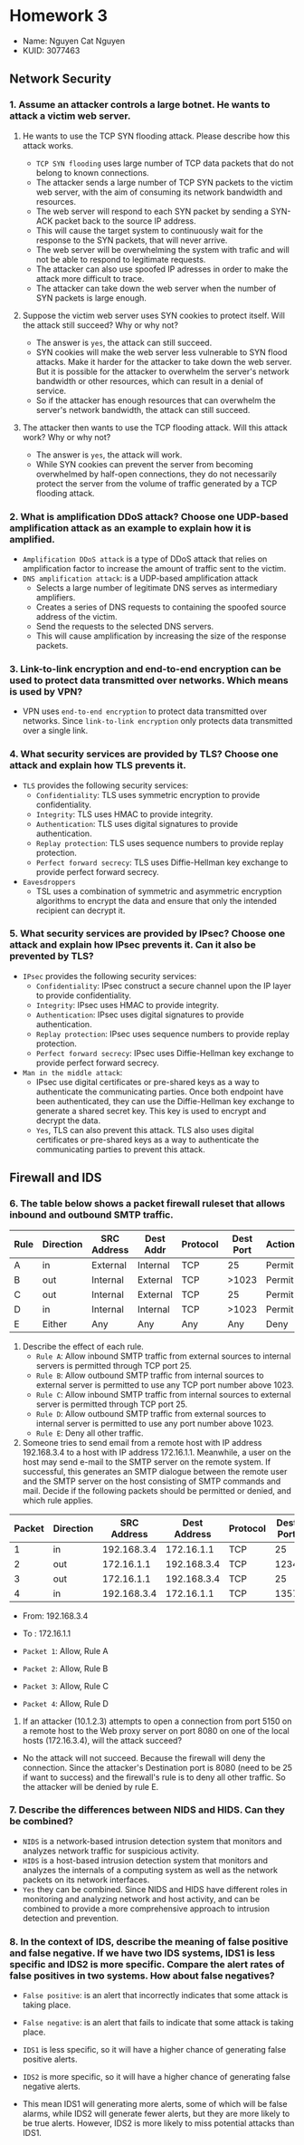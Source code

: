 # Homework 3
- Name: Nguyen Cat Nguyen
- KUID: 3077463
## Network Security
### 1. Assume an attacker controls a large botnet. He wants to attack a victim web server.
1. He wants to use the TCP SYN flooding attack. Please describe how this attack works.
   - `TCP SYN flooding` uses large number of TCP data packets that do not belong to known connections.
   - The attacker sends a large number of TCP SYN packets to the victim web server, with the aim of consuming its network 
    bandwidth and resources.
   - The web server will respond to each SYN packet by sending a SYN-ACK packet back to the source IP address.
   - This will cause the target system to continuously wait for the response to the SYN packets,
    that will never arrive.
   - The web server will be overwhelming the system with trafic and will not be able to respond to legitimate requests.
   - The attacker can also use spoofed IP adresses in order to make the attack more difficult to trace.
   - The attacker can take down the web server when the number of SYN packets is large enough.

2. Suppose the victim web server uses SYN cookies to protect itself. Will the attack still succeed? Why or why not?
   - The answer is `yes`, the attack can still succeed.
   - SYN cookies will make the web server less vulnerable to SYN flood attacks. Make it harder for the attacker to take down the web 
    server. But it is possible for the attacker to overwhelm the server's network bandwidth or other resources, which can result in 
    a denial of service.
   - So if the attacker has enough resources that can overwhelm the server's network bandwidth, the attack can still succeed.
3. The attacker then wants to use the TCP flooding attack. Will this attack work? Why or why not?
   - The answer is `yes`, the attack will work.
   - While SYN cookies can prevent the server from becoming overwhelmed by half-open connections, they do not necessarily protect the 
    server from the volume of traffic generated by a TCP flooding attack.
### 2. What is amplification DDoS attack? Choose one UDP-based amplification attack as an example to explain how it is amplified.
- `Amplification DDoS attack` is a type of DDoS attack that relies on amplification factor to increase the amount of traffic sent to the victim. 
- `DNS amplification attack`: is a UDP-based amplification attack
  - Selects a large number of legitimate DNS serves as intermediary amplifiers.
  - Creates a series of DNS requests to containing the spoofed source address of the victim.
  - Send the requests to the selected DNS servers. 
  - This will cause amplification by increasing the size of the response packets.
### 3. Link-to-link encryption and end-to-end encryption can be used to protect data transmitted over networks. Which means is used by VPN? 
- VPN uses `end-to-end encryption` to protect data transmitted over networks. Since `link-to-link encryption` only protects data transmitted over a single link.
### 4. What security services are provided by TLS? Choose one attack and explain how TLS prevents it. 
- `TLS` provides the following security services:
  - `Confidentiality`: TLS uses symmetric encryption to provide confidentiality.
  - `Integrity`: TLS uses HMAC to provide integrity.
  - `Authentication`: TLS uses digital signatures to provide authentication.
  - `Replay protection`: TLS uses sequence numbers to provide replay protection.
  - `Perfect forward secrecy`: TLS uses Diffie-Hellman key exchange to provide perfect forward secrecy.
- `Eavesdroppers`
  - TSL uses a combination of symmetric and asymmetric encryption algorithms to encrypt the data and ensure that only the intended recipient can decrypt it.
### 5. What security services are provided by IPsec? Choose one attack and explain how IPsec prevents it. Can it also be prevented by TLS?
- `IPsec` provides the following security services:
  - `Confidentiality`: IPsec construct a secure channel upon the IP layer to provide confidentiality.
  - `Integrity`: IPsec uses HMAC to provide integrity.
  - `Authentication`: IPsec uses digital signatures to provide authentication.
  - `Replay protection`: IPsec uses sequence numbers to provide replay protection.
  - `Perfect forward secrecy`: IPsec uses Diffie-Hellman key exchange to provide perfect forward secrecy.
- `Man in the middle attack`: 
  - IPsec use digital certificates or pre-shared keys as a way to authenticate the communicating parties. Once both endpoint have been authenticated, 
   they can use the Diffie-Hellman key exchange to generate a shared secret key. This key is used to encrypt and decrypt the data. 
   - `Yes`, TLS can also prevent this attack. TLS also uses digital certificates or pre-shared keys as a way to authenticate the communicating parties to prevent this attack.
## Firewall and IDS
### 6. The table below shows a packet firewall ruleset that allows inbound and outbound SMTP traffic.

| Rule | Direction | SRC Address | Dest Addr | Protocol | Dest Port | Action |
|------|-----------|-------------|-----------|----------|-----------|--------|
| A    | in        | External    | Internal  | TCP      | 25        | Permit |
| B    | out       | Internal    | External  | TCP      | >1023     | Permit |
| C    | out       | Internal    | External  | TCP      | 25        | Permit |
| D    | in        | Internal    | Internal  | TCP      | >1023     | Permit |
| E    | Either    | Any         | Any       | Any      | Any       | Deny   |





1. Describe the effect of each rule.
   - `Rule A`: Allow inbound SMTP traffic from external sources to internal servers is permitted through TCP port 25.
   - `Rule B`: Allow outbound SMTP traffic from internal sources to external server is permitted to use any TCP port number above 1023.
   - `Rule C`: Allow inbound SMTP traffic from internal sources to external server is permitted through TCP port 25.
   - `Rule D`: Allow outbound SMTP traffic from external sources to internal server is permitted to use any port number above 1023.
   - `Rule E`: Deny all other traffic.
2. Someone tries to send email from a remote host with IP address 192.168.3.4 to a host with IP address 172.16.1.1. Meanwhile, a user on the host may send e-mail
to the SMTP server on the remote system. If successful, this generates an SMTP dialogue between the remote user and the SMTP server on the host consisting of 
SMTP commands and mail. Decide if the following packets should be permitted or denied, and which rule applies.


| Packet  |Direction | SRC Address | Dest Address | Protocol   | Dest Port |
|---------|----------|-------------|--------------|------------|-----------|
| 1       | in       |192.168.3.4  |172.16.1.1    |TCP         |25         |
| 2       | out      |172.16.1.1   |192.168.3.4   |TCP         |1234       |
| 3       | out      |172.16.1.1   |192.168.3.4   |TCP         |25         |
| 4       | in       |192.168.3.4  |172.16.1.1    |TCP         |1357       |



   - From: 192.168.3.4
   - To : 172.16.1.1

   - `Packet 1`: Allow, Rule A
   - `Packet 2`: Allow, Rule B
   - `Packet 3`: Allow, Rule C
   - `Packet 4`: Allow, Rule D


1. If an attacker (10.1.2.3) attempts to open a connection from port 5150 on a remote host to the Web proxy server on port 8080 on one of the local hosts (172.16.3.4), will the attack succeed? 
- No the attack will not succeed. Because the firewall will deny the connection. Since the attacker's Destination port is 8080 (need to be 25 if want to success) and the firewall's rule is to deny all other traffic. So the attacker will be denied by rule E.
 
### 7. Describe the differences between NIDS and HIDS. Can they be combined? 
- `NIDS` is a network-based intrusion detection system that monitors and analyzes network traffic for suspicious activity.
- `HIDS` is a host-based intrusion detection system that monitors and analyzes the internals of a computing system as well as the network packets on its network interfaces.
- `Yes` they can be combined. Since NIDS and HIDS have different roles in monitoring and analyzing network and host activity, and can be combined to provide a more comprehensive approach to intrusion detection and prevention.
 
### 8. In the context of IDS, describe the meaning of false positive and false negative. If we have two IDS systems, IDS1 is less specific and IDS2 is more specific. Compare the alert rates of false positives in two systems. How about false negatives? 
- `False positive`: is an alert that incorrectly indicates that some attack is taking place.
- `False negative`: is an alert that fails to indicate that some attack is taking place.

- `IDS1` is less specific, so it will have a higher chance of generating false positive alerts.
- `IDS2` is more specific, so it will have a higher chance of generating false negative alerts.
- This mean IDS1 will generating more alerts, some of which will be false alarms, while IDS2 will generate fewer alerts, but they are more likely to be true alerts. However, IDS2 is more likely to miss potential attacks than IDS1.

